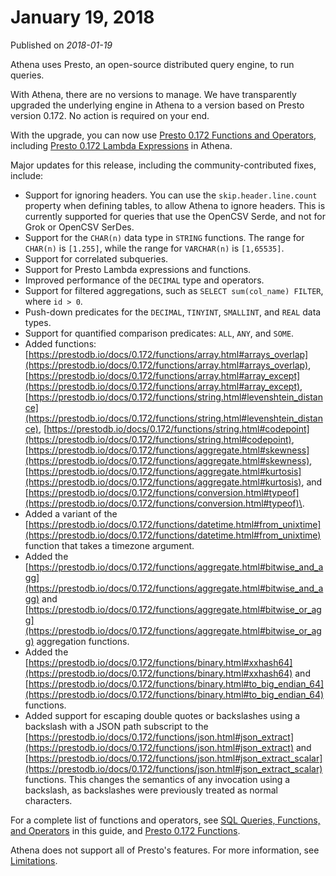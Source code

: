 # January 19, 2018<a name="release-note-2018-01-19"></a>

Published on *2018\-01\-19*

Athena uses Presto, an open\-source distributed query engine, to run queries\. 

With Athena, there are no versions to manage\. We have transparently upgraded the underlying engine in Athena to a version based on Presto version 0\.172\. No action is required on your end\. 

With the upgrade, you can now use [Presto 0\.172 Functions and Operators](https://prestodb.io/docs/0.172/functions.html), including [Presto 0\.172 Lambda Expressions](https://prestodb.io/docs/0.172/functions/lambda.html) in Athena\. 

Major updates for this release, including the community\-contributed fixes, include:
+ Support for ignoring headers\. You can use the `skip.header.line.count` property when defining tables, to allow Athena to ignore headers\. This is currently supported for queries that use the OpenCSV Serde, and not for Grok or OpenCSV SerDes.
+ Support for the `CHAR(n)` data type in `STRING` functions\. The range for `CHAR(n)` is `[1.255]`, while the range for `VARCHAR(n)` is `[1,65535]`\. 
+ Support for correlated subqueries\.
+ Support for Presto Lambda expressions and functions\.
+ Improved performance of the `DECIMAL` type and operators\.
+ Support for filtered aggregations, such as `SELECT sum(col_name) FILTER`, where `id > 0`\.
+ Push\-down predicates for the `DECIMAL`, `TINYINT`, `SMALLINT`, and `REAL` data types\.
+ Support for quantified comparison predicates: `ALL`, `ANY`, and `SOME`\. 
+ Added functions: [https://prestodb.io/docs/0.172/functions/array.html#arrays_overlap](https://prestodb.io/docs/0.172/functions/array.html#arrays_overlap), [https://prestodb.io/docs/0.172/functions/array.html#array_except](https://prestodb.io/docs/0.172/functions/array.html#array_except), [https://prestodb.io/docs/0.172/functions/string.html#levenshtein_distance](https://prestodb.io/docs/0.172/functions/string.html#levenshtein_distance), [https://prestodb.io/docs/0.172/functions/string.html#codepoint](https://prestodb.io/docs/0.172/functions/string.html#codepoint), [https://prestodb.io/docs/0.172/functions/aggregate.html#skewness](https://prestodb.io/docs/0.172/functions/aggregate.html#skewness), [https://prestodb.io/docs/0.172/functions/aggregate.html#kurtosis](https://prestodb.io/docs/0.172/functions/aggregate.html#kurtosis), and [https://prestodb.io/docs/0.172/functions/conversion.html#typeof](https://prestodb.io/docs/0.172/functions/conversion.html#typeof)\.
+ Added a variant of the [https://prestodb.io/docs/0.172/functions/datetime.html#from_unixtime](https://prestodb.io/docs/0.172/functions/datetime.html#from_unixtime) function that takes a timezone argument\.
+ Added the [https://prestodb.io/docs/0.172/functions/aggregate.html#bitwise_and_agg](https://prestodb.io/docs/0.172/functions/aggregate.html#bitwise_and_agg) and [https://prestodb.io/docs/0.172/functions/aggregate.html#bitwise_or_agg](https://prestodb.io/docs/0.172/functions/aggregate.html#bitwise_or_agg) aggregation functions\.
+  Added the [https://prestodb.io/docs/0.172/functions/binary.html#xxhash64](https://prestodb.io/docs/0.172/functions/binary.html#xxhash64) and [https://prestodb.io/docs/0.172/functions/binary.html#to_big_endian_64](https://prestodb.io/docs/0.172/functions/binary.html#to_big_endian_64) functions\. 
+ Added support for escaping double quotes or backslashes using a backslash with a JSON path subscript to the [https://prestodb.io/docs/0.172/functions/json.html#json_extract](https://prestodb.io/docs/0.172/functions/json.html#json_extract) and [https://prestodb.io/docs/0.172/functions/json.html#json_extract_scalar](https://prestodb.io/docs/0.172/functions/json.html#json_extract_scalar) functions\. This changes the semantics of any invocation using a backslash, as backslashes were previously treated as normal characters\.

For a complete list of functions and operators, see [SQL Queries, Functions, and Operators](functions-operators-reference-section.md) in this guide, and [Presto 0\.172 Functions]( https://prestodb.io/docs/0.172/functions.html)\. 

Athena does not support all of Presto's features\. For more information, see [Limitations](other-notable-limitations.md)\.

